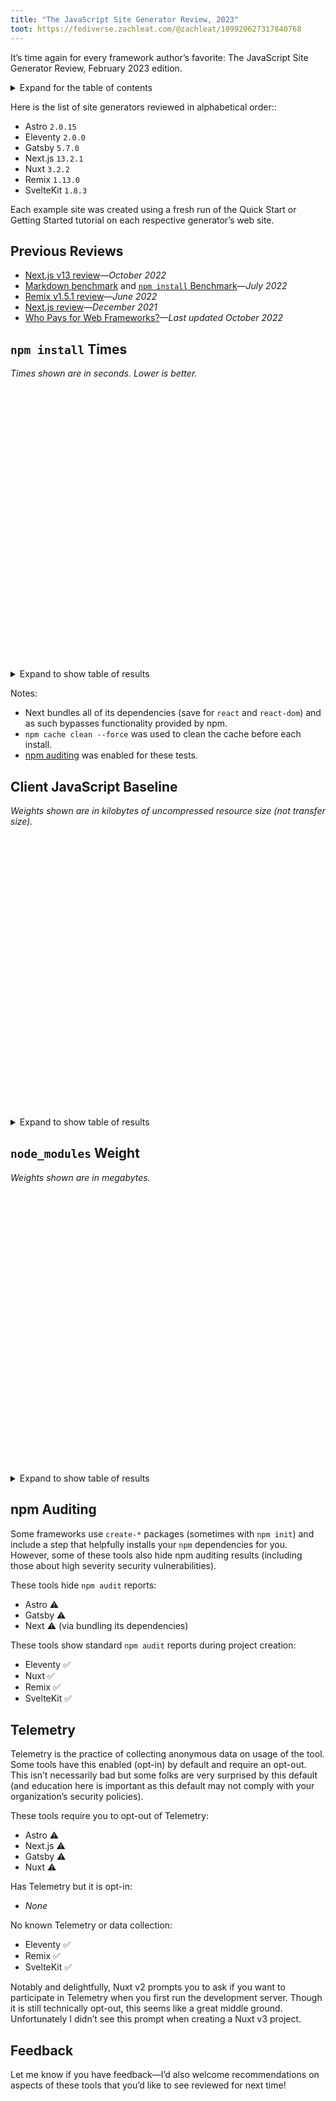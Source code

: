 ```yaml
---
title: "The JavaScript Site Generator Review, 2023"
toot: https://fediverse.zachleat.com/@zachleat/109920627317840768
---
```

It’s time again for every framework author’s favorite: The JavaScript Site Generator Review, February 2023 edition.

<details><summary>Expand for the table of contents</summary>

[[toc]]

</details>

Here is the list of site generators reviewed in alphabetical order::

* Astro `2.0.15`
* Eleventy `2.0.0`
* Gatsby `5.7.0`
* Next.js `13.2.1`
* Nuxt `3.2.2`
* Remix `1.13.0`
* SvelteKit `1.8.3`

Each example site was created using a fresh run of the Quick Start or Getting Started tutorial on each respective generator’s web site.

## Previous Reviews

* [Next.js v13 review](/twitter/1584995586918731776/)—_October 2022_
* [Markdown benchmark](/web/build-benchmark/) and [`npm install` Benchmark](/web/build-benchmark/#bonus:-npm-install-benchmarks)—_July 2022_
* [Remix v1.5.1 review](/twitter/1534588439580090368/)—_June 2022_
* [Next.js review](/twitter/1534588439580090368/)—_December 2021_
* [Who Pays for Web Frameworks?](/web/monetization/)—_Last updated October 2022_

## `npm install` Times

_Times shown are in seconds. Lower is better._

<is-land on:visible>
<div id="npminstall-chart" style="height: 450px" aria-hidden="true"></div>
<template data-island>
<link rel="stylesheet" href="/static/artificial-chart.css">
<script type="module">
import "https://d3js.org/d3.v7.min.js";
import { HorizontalBar } from "/static/artificial-chart.js";
new HorizontalBar("npminstall-chart", "npminstall-datatable", {
  showLegend: false,
  showInlineBarValues: "outside",
  valueType: ["float"],
  margin: {
    left: 170
  }
});
</script>
</template>
</is-land>

<details>
<summary>Expand to show table of results</summary>
<table id="npminstall-datatable">
<thead>
  <tr>
    <th>Framework</th>
    <th><code>npm install</code> Time</th>
  </tr>
</thead>
<tbody>
  <tr>
    <td>Astro <code>2.0.15</code></td>
    <td>12.52</td>
  </tr>
  <tr>
    <td>Eleventy <code>2.0.0</code></td>
    <td>5.81</td>
  </tr>
  <tr>
    <td>Gatsby <code>5.7.0</code></td>
    <td>43.36</td>
  </tr>
  <tr>
    <td>Next.js <code>13.2.1</code></td>
    <td>3.72</td>
  </tr>
  <tr>
    <td>Nuxt <code>3.2.2</code></td>
    <td>14.77</td>
  </tr>
  <tr>
    <td>Remix <code>1.13.0</code></td>
    <td>40.14</td>
  </tr>
  <tr>
    <td>SvelteKit <code>1.8.3</code></td>
    <td>6.78</td>
  </tr>
</tbody>
</table>
</details>

Notes:

* Next bundles all of its dependencies (save for `react` and `react-dom`) and as such bypasses functionality provided by npm.
* `npm cache clean --force` was used to clean the cache before each install.
* [npm auditing](https://docs.npmjs.com/cli/v9/commands/npm-audit?v=true) was enabled for these tests.

## Client JavaScript Baseline

_Weights shown are in kilobytes of uncompressed resource size (not transfer size)._

<is-land on:visible>
<div id="client-js-chart" style="height: 450px" aria-hidden="true"></div>
<template data-island>
<link rel="stylesheet" href="/static/artificial-chart.css">
<script type="module">
import "https://d3js.org/d3.v7.min.js";
import { HorizontalBar } from "/static/artificial-chart.js";
new HorizontalBar("client-js-chart", "client-js-datatable", {
  showLegend: false,
  showInlineBarValues: "outside",
  valueType: ["float"],
  margin: {
    left: 170
  }
});
</script>
</template>
</is-land>

<details>
<summary>Expand to show table of results</summary>
<table id="client-js-datatable">
<thead>
  <tr>
    <th>Framework</th>
    <th>Client JavaScript Baseline (kB)</th>
  </tr>
</thead>
<tbody>
  <tr>
    <td>Astro <code>2.0.15</code></td>
    <td>0</td>
  </tr>
  <tr>
    <td>Eleventy <code>2.0.0</code></td>
    <td>0</td>
  </tr>
  <tr>
    <td>Gatsby <code>5.7.0</code></td>
    <td>210</td>
  </tr>
  <tr>
    <td>Next.js <code>13.2.1</code></td>
    <td>248</td>
  </tr>
  <tr>
    <td>Nuxt <code>3.2.2</code></td>
    <td>191</td>
  </tr>
  <tr>
    <td>Remix <code>1.13.0</code></td>
    <td>228</td>
  </tr>
  <tr>
    <td>SvelteKit <code>1.8.3</code></td>
    <td>53</td>
  </tr>
</tbody>
</table>
</details>

## `node_modules` Weight

_Weights shown are in megabytes._

<is-land on:visible>
<div id="nodemodules-chart" style="height: 450px" aria-hidden="true"></div>
<template data-island>
<link rel="stylesheet" href="/static/artificial-chart.css">
<script type="module">
import "https://d3js.org/d3.v7.min.js";
import { HorizontalBar } from "/static/artificial-chart.js";
new HorizontalBar("nodemodules-chart", "nodemodules-datatable", {
  showLegend: false,
  showInlineBarValues: "outside",
  valueType: ["float"],
  margin: {
    left: 170
  }
});
</script>
</template>
</is-land>

<details>
<summary>Expand to show table of results</summary>
<table id="nodemodules-datatable">
<thead>
  <tr>
    <th>Framework</th>
    <th>node_modules Weight (MB)</th>
  </tr>
</thead>
<tbody>
  <tr>
    <td>Astro <code>2.0.15</code></td>
    <td>169</td>
  </tr>
  <tr>
    <td>Eleventy <code>2.0.0</code></td>
    <td>34</td>
  </tr>
  <tr>
    <td>Gatsby <code>5.7.0</code></td>
    <td>583</td>
  </tr>
  <tr>
    <td>Next.js <code>13.2.1</code></td>
    <td>158</td>
  </tr>
  <tr>
    <td>Nuxt <code>3.2.2</code></td>
    <td>164</td>
  </tr>
  <tr>
    <td>Remix <code>1.13.0</code></td>
    <td>497</td>
  </tr>
  <tr>
    <td>SvelteKit <code>1.8.3</code></td>
    <td>111</td>
  </tr>
</tbody>
</table>
</details>

## npm Auditing

Some frameworks use `create-*` packages (sometimes with `npm init`) and include a step that helpfully installs your `npm` dependencies for you. However, some of these tools also hide npm auditing results (including those about high severity security vulnerabilities).

These tools hide `npm audit` reports:

* Astro ⚠️
* Gatsby ⚠️
* Next ⚠️ (via bundling its dependencies)

These tools show standard `npm audit` reports during project creation:

* Eleventy ✅
* Nuxt ✅
* Remix ✅
* SvelteKit ✅

## Telemetry

Telemetry is the practice of collecting anonymous data on usage of the tool. Some tools have this enabled (opt-in) by default and require an opt-out. This isn’t necessarily bad but some folks are very surprised by this default (and education here is important as this default may not comply with your organization’s security policies).

These tools require you to opt-out of Telemetry:

* Astro ⚠️
* Next.js ⚠️
* Gatsby ⚠️
* Nuxt ⚠️

Has Telemetry but it is opt-in:

* _None_

No known Telemetry or data collection:

* Eleventy ✅
* Remix ✅
* SvelteKit ✅

Notably and delightfully, Nuxt v2 prompts you to ask if you want to participate in Telemetry when you first run the development server. Though it is still technically opt-out, this seems like a great middle ground. Unfortunately I didn’t see this prompt when creating a Nuxt v3 project.

## Feedback

Let me know if you have feedback—I’d also welcome recommendations on aspects of these tools that you’d like to see reviewed for next time!

<svg style="position: absolute; left: -9999px; width: 1px; height: 1px; overflow: hidden;">
  <defs>
    <linearGradient id="gradient-sunrise-h">
      <stop offset="0%" stop-color="#F0047F"/>
      <stop offset="100%" stop-color="#FC814A"/>
    </linearGradient>
    <linearGradient id="gradient-sunrise-v" x1="0" x2="0" y1="0" y2="1">
      <stop offset="0%" stop-color="#F0047F"/>
      <stop offset="100%" stop-color="#FC814A"/>
    </linearGradient>
    <linearGradient id="gradient-blue-h">
      <stop offset="0%" stop-color="#0090c9"/>
      <stop offset="100%" stop-color="#00c0ad"/>
    </linearGradient>
    <linearGradient id="gradient-blue-v" x1="0" x2="0" y1="0" y2="1">
      <stop offset="0%" stop-color="#0090c9"/>
      <stop offset="100%" stop-color="#00c0ad"/>
    </linearGradient>
    <linearGradient id="gradient-sun-h">
      <stop offset="0%" stop-color="#FFC803"/>
      <stop offset="100%" stop-color="#FC814A"/>
    </linearGradient>
    <linearGradient id="gradient-sun-v" x1="0" x2="0" y1="0" y2="1">
      <stop offset="0%" stop-color="#FFC803"/>
      <stop offset="100%" stop-color="#FC814A"/>
    </linearGradient>
  </defs>
</svg>